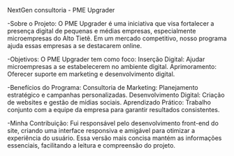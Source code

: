 NextGen consultoria - PME Upgrader 

-Sobre o Projeto:
O PME Upgrader é uma iniciativa que visa fortalecer a presença digital de pequenas e médias empresas, especialmente microempresas do Alto Tietê. Em um mercado competitivo, nosso programa ajuda essas empresas a se destacarem online.

-Objetivos:
O PME Upgrader tem como foco:
Inserção Digital: Ajudar microempresas a se estabelecerem no ambiente digital.
Aprimoramento: Oferecer suporte em marketing e desenvolvimento digital.

-Benefícios do Programa:
Consultoria de Marketing: Planejamento estratégico e campanhas personalizadas.
Desenvolvimento Digital: Criação de websites e gestão de mídias sociais.
Aprendizado Prático: Trabalho conjunto com a equipe da empresa para garantir resultados consistentes.

-Minha Contribuição:
Fui responsável pelo desenvolvimento front-end do site, criando uma interface responsiva e amigável para otimizar a experiência do usuário. Essa versão mais concisa mantém as informações essenciais, facilitando a leitura e compreensão do projeto.
